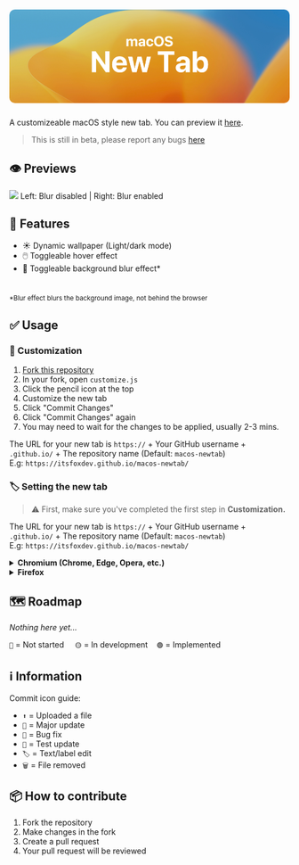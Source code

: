 <h1 align="center">
  <img style="border-radius:10px" src="previews/banner.png">
</h1>

A customizeable macOS style new tab. You can preview it [here](https://itsfoxdev.github.io/macos-newtab/).
> This is still in beta, please report any bugs [here](https://github.com/ItsFoxDev/macos-newtab/issues)
## 👁️ Previews
![](previews/preview.gif)
Left: Blur disabled | Right: Blur enabled

## 📄 Features
- ☀️ Dynamic wallpaper (Light/dark mode)
- 🖱️ Toggleable hover effect
- 🫧 Toggleable background blur effect*
<br>
<sub>*Blur effect blurs the background image, not behind the browser</sub>

## ✅ Usage
### 🎨 Customization
1. [Fork this repository](https://github.com/ItsFoxDev/macos-newtab/fork)
2. In your fork, open `customize.js`
3. Click the pencil icon at the top
4. Customize the new tab
5. Click "Commit Changes"
6. Click "Commit Changes" again
7. You may need to wait for the changes to be applied, usually 2-3 mins.

The URL for your new tab is `https://` + Your GitHub username + `.github.io/` + The repository name (Default: `macos-newtab`)
<br>E.g: `https://itsfoxdev.github.io/macos-newtab/`
### 🏷️ Setting the new tab
> ⚠️ First, make sure you've completed the first step in **Customization.**

The URL for your new tab is `https://` + Your GitHub username + `.github.io/` + The repository name (Default: `macos-newtab`)
<br>E.g: `https://itsfoxdev.github.io/macos-newtab/`
<details>
<summary><b>Chromium (Chrome, Edge, Opera, etc.)</b></summary>
<ol>
  <li> Install <a href="https://chrome.google.com/webstore/detail/new-tab-override/fjcmlondipcnnpmbcollgifldmajfonf">New Tab Override</a></li>
  <li>If you are using Edge, you may have to enable the extension by going to edge://extensions/?id=fjcmlondipcnnpmbcollgifldmajfonf (Copy and paste URL)</li>
  <li>Go to <a href="extension://fjcmlondipcnnpmbcollgifldmajfonf/options.html">the extension options</a>, and enter the URL for your new tab.</li>
  <li>Click save, and you're done!</li>
</ol>
</details>
<details>
<summary><b>Firefox</b></summary>
<ol>
  <li> Install <a href="https://addons.mozilla.org/en-CA/firefox/addon/custom-new-tab-page/">Custom New Tab Page</a></li>
  <li>Go to about:addons (Copy and paste URL)</li>
  <li>Find "Custom New Tab Page" in the extension list</li>
  <li>Click the 3 dots, then "Options"</li>
  <li>Select the options tab</li>
  <li>Enter in the URL for your new tab</li>
  <li>Scroll to the bottom, click "Save", and you're done!</li>
</ol>
</details>


## 🗺️ Roadmap
*Nothing here yet...*

`🔴` = Not started‎‎ ‎ ‎ ‎ ‎ `🟡` = In development‎ ‎ ‎ ‎ ‎ `🟢` = Implemented


## ℹ️ Information
Commit icon guide:
- `⬆️` = Uploaded a file
- `🎉` = Major update
- `🐛` = Bug fix
- `🚧` = Test update
- `🏷️` = Text/label edit
- `🗑️` = File removed

## 📦 How to contribute
1. Fork the repository
2. Make changes in the fork
3. Create a pull request
4. Your pull request will be reviewed
